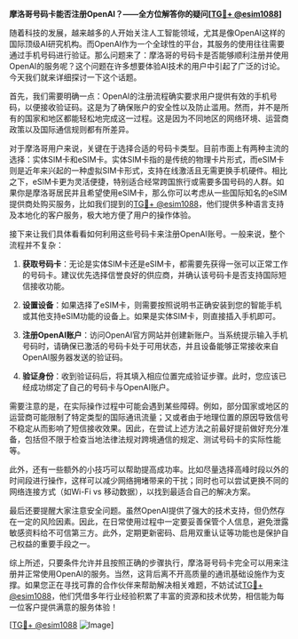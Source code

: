 **摩洛哥号码卡能否注册OpenAI？——全方位解答你的疑问[[TG💪+ @esim1088](https://t.me/s/esim1088)]**

随着科技的发展，越来越多的人开始关注人工智能领域，尤其是像OpenAI这样的国际顶级AI研究机构。而OpenAI作为一个全球性的平台，其服务的使用往往需要通过手机号码进行验证。那么问题来了：摩洛哥的号码卡是否能够顺利注册并使用OpenAI的服务呢？这个问题在许多想要体验AI技术的用户中引起了广泛的讨论。今天我们就来详细探讨一下这个话题。

首先，我们需要明确一点：OpenAI的注册流程确实要求用户提供有效的手机号码，以便接收验证码。这是为了确保账户的安全性以及防止滥用。然而，并不是所有的国家和地区都能轻松地完成这一过程。这是因为不同地区的网络环境、运营商政策以及国际通信规则都有所差异。

对于摩洛哥用户来说，关键在于选择合适的号码卡类型。目前市面上有两种主流的选择：实体SIM卡和eSIM卡。实体SIM卡指的是传统的物理卡片形式，而eSIM卡则是近年来兴起的一种虚拟SIM卡形式，支持在线激活且无需更换手机硬件。相比之下，eSIM卡更为灵活便捷，特别适合经常跨国旅行或需要多国号码的人群。如果你是摩洛哥居民并且希望使用eSIM卡，那么你可以考虑从一些国际知名的eSIM提供商处购买服务，比如我们提到的[TG💪+ @esim1088](https://t.me/s/esim1088)，他们提供多种语言支持及本地化的客户服务，极大地方便了用户的操作体验。

接下来让我们具体看看如何利用这些号码卡来注册OpenAI账号。一般来说，整个流程并不复杂：

1. **获取号码卡**：无论是实体SIM卡还是eSIM卡，都需要先获得一张可以正常工作的号码卡。建议优先选择信誉良好的供应商，并确认该号码卡是否支持国际短信接收功能。
   
2. **设置设备**：如果选择了eSIM卡，则需要按照说明书正确安装到您的智能手机或其他支持eSIM功能的设备上。如果是实体SIM卡，则直接插入手机即可。

3. **注册OpenAI账户**：访问OpenAI官方网站并创建新账户。当系统提示输入手机号码时，请确保已激活的号码卡处于可用状态，并且设备能够正常接收来自OpenAI服务器发送的验证码。

4. **验证身份**：收到验证码后，将其填入相应位置完成验证步骤。此时，您应该已经成功绑定了自己的号码卡与OpenAI账户。

需要注意的是，在实际操作过程中可能会遇到某些障碍。例如，部分国家或地区的运营商可能限制了特定类型的国际通讯流量；又或者由于地理位置的原因导致信号不稳定从而影响了短信接收效果。因此，在尝试上述方法之前最好提前做好充分准备，包括但不限于检查当地法律法规对跨境通信的规定、测试号码卡的实际性能等。

此外，还有一些额外的小技巧可以帮助提高成功率。比如尽量选择高峰时段以外的时间段进行操作，这样可以减少网络拥堵带来的干扰；同时也可以尝试更换不同的网络连接方式（如Wi-Fi vs 移动数据），以找到最适合自己的解决方案。

最后还要提醒大家注意安全问题。虽然OpenAI提供了强大的技术支持，但仍然存在一定的风险因素。因此，在日常使用过程中一定要妥善保管个人信息，避免泄露敏感资料给不可信第三方。此外，定期更新密码、启用双重认证等功能也是保护自己权益的重要手段之一。

综上所述，只要条件允许并且按照正确的步骤执行，摩洛哥号码卡完全可以用来注册并正常使用OpenAI的服务。当然，这背后离不开高质量的通讯基础设施作为支撑。如果您正在寻找可靠的合作伙伴来帮助解决相关难题，不妨试试[TG💪+ @esim1088](https://t.me/s/esim1088)，他们凭借多年行业经验积累了丰富的资源和技术优势，相信能为每一位客户提供满意的服务体验！

[[TG💪+ @esim1088](https://t.me/s/esim1088) ![Image](https://i.postimg.cc/4NQfJmqS/Snipaste-2025-05-13-00-14-12.png)]